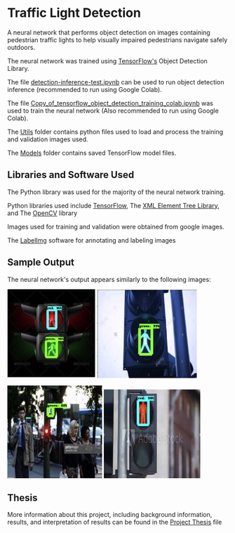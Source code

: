 # Traffic Light Detection

A neural network that performs object detection on images containing pedestrian traffic lights to help visually impaired pedestrians navigate safely outdoors.

The neural network was trained using [TensorFlow's](https://tensorflow.org) Object Detection Library.

The file [detection-inference-test.ipynb](utils/detection-inference-test.ipynb) can be used to run object detection inference (recommended to run using Google Colab).

The file [Copy_of_tensorflow_object_detection_training_colab.ipynb](utils/Copy_of_tensorflow_object_detection_training_colab.ipynb) was used to train the neural network (Also recommended to run using Google Colab).

The [Utils](utils) folder contains python files used to load and process the training and validation images used.

The [Models](models) folder contains saved TensorFlow model files.

## Libraries and Software Used

The Python library was used for the majority of the neural network training.

Python libraries used include [TensorFlow](https://tensorflow.org), The [XML Element Tree Library](https://docs.python.org/2/library/xml.etree.elementtree.html), and The [OpenCV](https://opencv.org/) library 

Images used for training and validation were obtained from google images.

The [LabelImg](https://pypi.org/project/labelImg/) software for annotating and labeling images

## Sample Output

The neural network's output appears similarly to the following images:

![Image 1](Sample-Output/img1.jpg) ![Image 2](Sample-Output/img2.jpg)

![Image 3](Sample-Output/img3.jpg) ![Image 4](Sample-Output/img4.jpg)

## Thesis

More information about this project, including background information, results, and interpretation of results can be found in the [Project Thesis](Project%20Thesis.pdf) file
